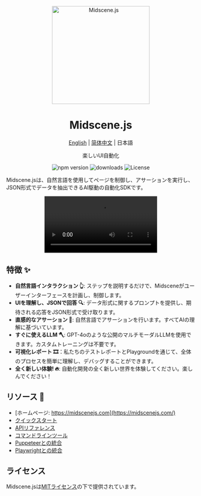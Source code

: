 <p align="center">
  <img alt="Midscene.js"  width="260" src="https://github.com/user-attachments/assets/bff5e76f-ea5c-42b7-bd12-0143a04671cf">
</p>

<h1 align="center">Midscene.js</h1>
<div align="center">

[English](./README.md) | [简体中文](./README.zh.md) | 日本語

</div>

<p align="center">
  楽しいUI自動化
</p>

<p align="center">
  <img src="https://img.shields.io/npm/v/@midscene/web?style=flat-square&color=00a8f0" alt="npm version" />
  <img src="https://img.shields.io/npm/dm/@midscene/web.svg?style=flat-square&color=00a8f0" alt="downloads" />
  <img src="https://img.shields.io/badge/License-MIT-blue.svg?style=flat-square&color=00a8f0" alt="License" />
</p>

Midscene.jsは、自然言語を使用してページを制御し、アサーションを実行し、JSON形式でデータを抽出できるAI駆動の自動化SDKです。

<p align="center">
  <video src="https://github.com/user-attachments/assets/c9f1e7fa-9834-45ba-8e3b-c3fdc1f7e5bb" controls />
</p>

## 特徴 ✨

- **自然言語インタラクション 👆**: ステップを説明するだけで、Midsceneがユーザーインターフェースを計画し、制御します。
- **UIを理解し、JSONで回答 🔍**: データ形式に関するプロンプトを提供し、期待される応答をJSON形式で受け取ります。
- **直感的なアサーション 🤔**: 自然言語でアサーションを行います。すべてAIの理解に基づいています。
- **すぐに使えるLLM 🪓**: GPT-4oのような公開のマルチモーダルLLMを使用できます。カスタムトレーニングは不要です。
- **可視化レポート 🎞️**：私たちのテストレポートとPlaygroundを通じて、全体のプロセスを簡単に理解し、デバッグすることができます。
- **全く新しい体験! 🔥**: 自動化開発の全く新しい世界を体験してください。楽しんでください！

## リソース 📄

* [ホームページ: https://midscenejs.com](https://midscenejs.com/)
* [クイックスタート](https://midscenejs.com/quick-experience.html)
* [APIリファレンス](https://midscenejs.com/api.html)
* [コマンドラインツール](https://midscenejs.com/cli.html)
* [Puppeteerとの統合](https://midscenejs.com/integrate-with-puppeteer.html)
* [Playwrightとの統合](https://midscenejs.com/integrate-with-playwright.html)

## ライセンス

Midscene.jsは[MITライセンス](https://github.com/web-infra-dev/midscene/blob/main/LICENSE)の下で提供されています。

